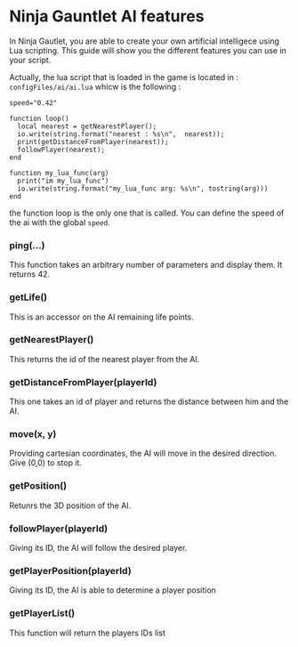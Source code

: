 # Ninja Gauntlet AI features

In Ninja Gautlet, you are able to create your own artificial intelligece using Lua scripting.
This guide will show you the different features you can use in your script.

Actually, the lua script that is loaded in the game is located in : `configFiles/ai/ai.lua` whicw is the following :

```
speed="0.42"

function loop()
  local nearest = getNearestPlayer();
  io.write(string.format("nearest : %s\n",  nearest));
  print(getDistanceFromPlayer(nearest));
  followPlayer(nearest);
end

function my_lua_func(arg)
  print("im my_lua_func")
  io.write(string.format("my_lua_func arg: %s\n", tostring(arg)))
end
```

the function loop is the only one that is called.
You can define the speed of the ai with the global `speed`.

### ping(…)
This function takes an arbitrary number of parameters and display them. It returns 42.

### getLife()
This is an accessor on the AI remaining life points.

### getNearestPlayer()
This returns the id of the nearest player from the AI.

### getDistanceFromPlayer(playerId)
This one takes an id of player and returns the distance between him and the AI.

### move(x, y)
Providing cartesian coordinates, the AI will move in the desired direction. Give (0,0) to stop it.

### getPosition()
Retunrs the 3D position of the AI.

### followPlayer(playerId)
Giving its ID, the AI will follow the desired player.

### getPlayerPosition(playerId)
Giving its ID, the AI is able to determine a player position

### getPlayerList()
This function will return the players IDs list

